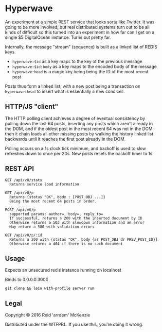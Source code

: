 # Hyperwave

An experiment at a simple REST service that looks sorta like Twitter. It was going to be more
involved, but real distributed systems turn out to be all kinds of difficult so this turned into an
experiment in how far can I get on a single $5 DigitalOcean instance. Turns out pretty far.

Internally, the message "stream" (sequence) is built as a linked list of REDIS keys.

- `hyperwave:$id` as a key maps to the key of the previous message
- `hyperwave:$id:body` as a key maps to the encoded body of the message
- `hyperwave:head` is a magic key being being the ID of the most recent post

Posts thus form a linked list, with a new post being a transaction on `hyperwave:head` to insert
what is essentially a new cons cell.

## HTTP/JS "client"

The HTTP polling client achieves a degree of eventual consistency by pulling down the last 64 posts,
inserting any posts which aren't already in the DOM, and if the oldest post in the most recent 64
was not in the DOM then it chain loads all other missing posts by walking the history linked list
backwards until it reaches the first post already in the DOM.

Polling occurs on a 1s clock tick minimum, and backoff is used to slow refreshes down to once per
20s. New posts resets the backoff timer to 1s.

## REST API

```
GET /api/v0/stats
  Returns service load information

GET /api/v0/p
  Returns {status "OK", body : [POST_OBJ ...]}
  Being the most recent 64 posts in order.

POST /api/v0/p
  supported params: author=, body=, reply_to=
  If successful, returns a 200 with the inserted document by ID
  Otherwise returns a 503 with slowdown information and an error
  May return a 500 with validation errors

GET /api/v0/p/:id
  Returns a 200 with {status "OK", body {ar POST_OBJ dr PREV_POST_ID}}
  Otherwise returns a 404 if there is no such document
```

## Usage

Expects an unsecured redis instance running on localhost

Binds to 0.0.0.0:3000

```
git clone && lein with-profile server run
```

## Legal

Copyright © 2016 Reid 'arrdem' McKenzie

Distributed under the WTFPBL. If you use this, you're doing it wrong.
